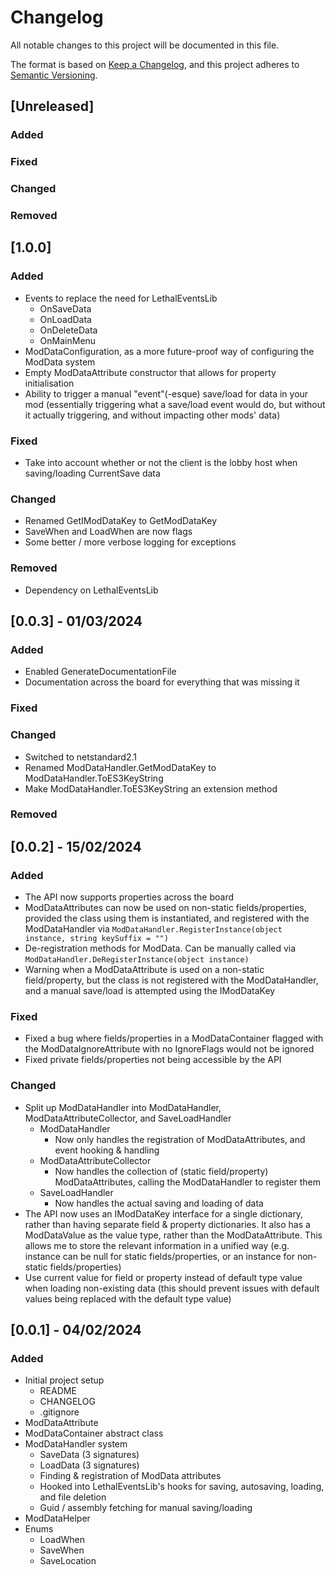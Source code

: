 # Changelog

All notable changes to this project will be documented in this file.

The format is based on [Keep a Changelog](https://keepachangelog.com/en/1.0.0/),
and this project adheres to [Semantic Versioning](https://semver.org/spec/v2.0.0.html).

## [Unreleased]

### Added

### Fixed

### Changed

### Removed

## [1.0.0]

### Added

- Events to replace the need for LethalEventsLib
  - OnSaveData
  - OnLoadData
  - OnDeleteData
  - OnMainMenu
- ModDataConfiguration, as a more future-proof way of configuring the ModData system
- Empty ModDataAttribute constructor that allows for property initialisation
- Ability to trigger a manual "event"(-esque) save/load for data in your mod (essentially triggering what a save/load
  event would do, but without it actually triggering, and without impacting other mods' data)

### Fixed

- Take into account whether or not the client is the lobby host when saving/loading CurrentSave data

### Changed

- Renamed GetIModDataKey to GetModDataKey
- SaveWhen and LoadWhen are now flags
- Some better / more verbose logging for exceptions

### Removed

- Dependency on LethalEventsLib

## [0.0.3] - 01/03/2024

### Added

- Enabled GenerateDocumentationFile
- Documentation across the board for everything that was missing it

### Fixed

### Changed

- Switched to netstandard2.1
- Renamed ModDataHandler.GetModDataKey to ModDataHandler.ToES3KeyString
- Make ModDataHandler.ToES3KeyString an extension method

### Removed

## [0.0.2] - 15/02/2024

### Added

- The API now supports properties across the board
- ModDataAttributes can now be used on non-static fields/properties, provided the class using them is instantiated, and
  registered with the ModDataHandler via `ModDataHandler.RegisterInstance(object instance, string keySuffix = "")`
- De-registration methods for ModData. Can be manually called via `ModDataHandler.DeRegisterInstance(object instance)`
- Warning when a ModDataAttribute is used on a non-static field/property, but the class is not registered with the
  ModDataHandler, and a manual save/load is attempted using the IModDataKey

### Fixed

- Fixed a bug where fields/properties in a ModDataContainer flagged with the ModDataIgnoreAttribute with no IgnoreFlags
  would not be ignored
- Fixed private fields/properties not being accessible by the API

### Changed

- Split up ModDataHandler into ModDataHandler, ModDataAttributeCollector, and SaveLoadHandler
    - ModDataHandler
        - Now only handles the registration of ModDataAttributes, and event hooking & handling
    - ModDataAttributeCollector
        - Now handles the collection of (static field/property) ModDataAttributes, calling the ModDataHandler to
          register them
    - SaveLoadHandler
        - Now handles the actual saving and loading of data
- The API now uses an IModDataKey interface for a single dictionary, rather than having separate field & property
  dictionaries. It also has a ModDataValue as the value type, rather than the ModDataAttribute. This allows me to
  store the relevant information in a unified way (e.g. instance can be null for static fields/properties, or an
  instance for non-static fields/properties)
- Use current value for field or property instead of default type value when loading non-existing data (this should
  prevent issues with default values being replaced with the default type value)

## [0.0.1] - 04/02/2024

### Added

- Initial project setup
    - README
    - CHANGELOG
    - .gitignore
- ModDataAttribute
- ModDataContainer abstract class
- ModDataHandler system
    - SaveData (3 signatures)
    - LoadData (3 signatures)
    - Finding & registration of ModData attributes
    - Hooked into LethalEventsLib's hooks for saving, autosaving, loading, and file deletion
    - Guid / assembly fetching for manual saving/loading
- ModDataHelper
- Enums
    - LoadWhen
    - SaveWhen
    - SaveLocation